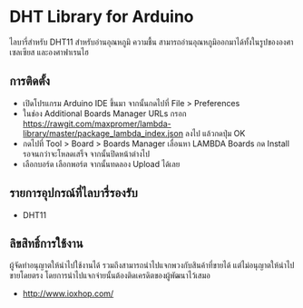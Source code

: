 # DHT Library for Arduino
ไลบารี่สำหรับ DHT11 สำหรับอ่านอุณหภูมิ ความชื้น สามารถอ่านอุณหภูมิออกมาได้ทั้งในรูปขององศาเซลเซียส และองศาฟาเรนไฮ

## การติดตั้ง
* เปิดโปรแกรม Arduino IDE ขึ้นมา จากนั้นกดไปที่ File > Preferences 
* ในช่อง Additional Boards Manager URLs กรอก https://rawgit.com/maxpromer/lambda-library/master/package_lambda_index.json ลงไป แล้วกดปุ่ม OK
* กดไปที่ Tool > Board > Boards Manager เลื่อนหา LAMBDA Boards กด Install รอจนกว่าจะโหลดเสร็จ จากนั้นปิดหน้าต่างไป
* เลือกบอร์ด เลือกพอร์ต จากนั้นทดลอง Upload ได้เลย

## รายการอุปกรณ์ที่ไลบารี่รองรับ
* DHT11

## ลิขสิทธิ์การใช้งาน
ผู้จัดทำอนุญาตให้นำไปใช้งานได้ รวมถึงสามารถนำไปแจกพวงกับสินค้าที่ขายได้ แต่ไม่อนุญาตให้นำไปขายโดยตรง โดยการนำไปแจกจ่ายนั้นต้องติดเครดิตของผู้พัฒนาไว้เสมอ
* http://www.ioxhop.com/
